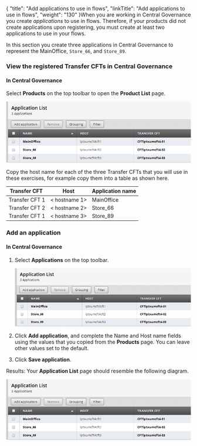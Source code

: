 {
    "title": "Add applications to use in flows",
    "linkTitle": "Add applications to use in flows",
    "weight": "130"
}When you are working in Central Governance you create *applications* to use in flows. Therefore, if your products did not create applications upon registering, you must create at least two applications to use in your flows.



In this section you create three applications in Central Governance to represent the MainOffice, `Store_66`, and `Store_89`.



### View the registered Transfer CFTs in Central Governance



#### In Central Governance



Select **Products** on the top toolbar to open the **Product List** page.



![](application_list_complete.png)



Copy the host name for each of the three Transfer CFTs that you will use in these exercises, for example copy them into a table as shown here.



<table cellspacing="0">
   <col/>
   <col/>
   <col/>
   <thead>
      <tr>
         <th>Transfer CFT </th>
         <th> Host </th>
         <th>Application name</th>
      </tr>
   </thead>
   <tbody>
      <tr>
         <td><span>Transfer CFT</span> 1         </td>
         <td>&lt; hostname 1&gt;         </td>
         <td>MainOffice         </td>
      </tr>
      <tr>
         <td><span>Transfer CFT</span> 2         </td>
         <td>&lt; hostname 2&gt;         </td>
         <td>Store_66         </td>
      </tr>
      <tr>
         <td><span>Transfer CFT</span> 1         </td>
         <td>&lt; hostname 3&gt;         </td>
         <td>Store_89         </td>
      </tr>
   </tbody>
</table>



### Add an application



#### In Central Governance



1.  Select **Applications** on the top toolbar.  

    

    ![](application_list_complete.png)

2.  Click **Add application**, and complete the Name and Host name fields using the values that you copied from the **Products** page. You can leave other values set to the default.

3.  Click **Save application**.



Results: Your **Application List** page should resemble the following diagram.



![Application list in Central Governance showing 3 example applications to use in flows](application_list_complete.png)

